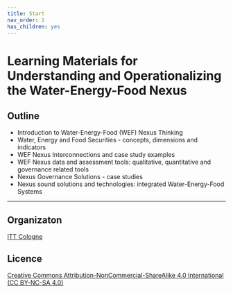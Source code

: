 ```yaml
---
title: Start
nav_order: 1
has_children: yes
---
```


# Learning Materials for Understanding and Operationalizing the Water-Energy-Food Nexus
## Outline
- Introduction to Water-Energy-Food (WEF) Nexus Thinking
- Water, Energy and Food Securities - concepts, dimensions and indicators
- WEF Nexus Interconnections and case study examples
- WEF Nexus data and assessment tools: qualitative, quantitative and governance related tools
- Nexus Governance Solutions - case studies
- Nexus sound solutions and technologies: integrated Water-Energy-Food Systems

___

## Organizaton
[ITT Cologne](https://www.tt.th-koeln.de/)

## Licence
[Creative Commons Attribution-NonCommercial-ShareAlike 4.0 International (CC BY-NC-SA 4.0)](https://creativecommons.org/licenses/by-nc-sa/4.0/)
